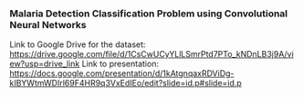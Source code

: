 ### Malaria Detection Classification Problem using Convolutional Neural Networks

Link to Google Drive for the dataset: https://drive.google.com/file/d/1CsCwUCyYLlLSmrPtd7PTo_kNDnLB3j9A/view?usp=drive_link
Link to presentation: https://docs.google.com/presentation/d/1kAtgnqaxRDViDg-kIBYWtmWDIrl69F4HR9q3VxEdIEo/edit?slide=id.p#slide=id.p
